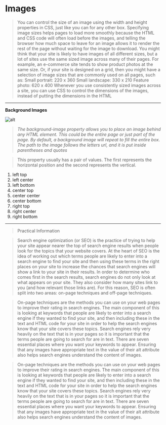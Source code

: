 # Images
>You can control the size of an 
image using the width and 
height properties in CSS, just 
like you can for any other box. 
>Specifying image sizes helps 
pages to load more smoothly 
because the HTML and CSS 
code will often load before the 
images, and telling the browser 
how much space to leave for an 
image allows it to render the rest 
of the page without waiting for 
the image to download.
You might think that your site 
is likely to have images of all 
different sizes, but a lot of sites 
use the same sized image across 
many of their pages. 
For example, an e-commerce site 
tends to show product photos 
at the same size. Or, if your site 
is designed on a grid, then you 
might have a selection of image 
sizes that are commonly used on 
all pages, such as:
Small portrait: 220 x 360
Small landscape: 330 x 210
Feature photo: 620 x 400
Whenever you use consistently 
sized images across a site, 
you can use CSS to control 
the dimensions of the 
images, instead of putting the 
dimensions in the HTML
-----------------------

**Background Images**

![alt](https://th.bing.com/th?q=CSS+Background+Opacity&w=120&h=120&c=1&rs=1&qlt=90&cb=1&pid=InlineBlock&mkt=en-XA&adlt=strict&t=1&mw=247)


> *The background-image
property allows you to place 
an image behind any HTML 
element. This could be the entire 
page or just part of the page. By 
default, a background image will 
repeat to fill the entire box.
The path to the image follows 
the letters url, and it is put 
inside parentheses and quotes*


>This property usually has a pair 
of values. The first represents 
the horizontal position and the 
second represents the vertical.
 1. left top
 2. left center
 3. left bottom
 4. center top
 5. center center
 6. center bottom
 7. right top
 8. right center
 9. right bottom

--------------------


> Practical Information

> Search engine optimization (or 
SEO) is the practice of trying 
to help your site appear nearer 
the top of search engine results 
when people look for the topics 
that your website covers.
At the heart of SEO is the idea of 
working out which terms people 
are likely to enter into a search 
engine to find your site and then 
using these terms in the right 
places on your site to increase 
the chances that search engines 
will show a link to your site in 
their results.
In order to determine who comes 
first in the search results, search 
engines do not only look at what 
appears on your site. They also 
consider how many sites link 
to you (and how relevant those 
links are). For this reason, SEO 
is often split into two areas: 
on-page techniques and off-page 
techniques.


> On-page techniques are the 
methods you can use on your 
web pages to improve their 
rating in search engines.
The main component of this is 
looking at keywords that people 
are likely to enter into a search 
engine if they wanted to find 
your site, and then including 
these in the text and HTML code 
for your site in order to help the 
search engines know that your 
site covers these topics.
Search engines rely very heavily 
on the text that is in your pages 
so it is important that the terms 
people are going to search for 
are in text. There are seven 
essential places where you want 
your keywords to appear.
Ensuring that any images have 
appropriate text in the value of 
their alt attribute also helps 
search engines understand the 
content of images.

> On-page techniques are the 
methods you can use on your 
web pages to improve their 
rating in search engines.
The main component of this is 
looking at keywords that people 
are likely to enter into a search 
engine if they wanted to find 
your site, and then including 
these in the text and HTML code 
for your site in order to help the 
search engines know that your 
site covers these topics.
Search engines rely very heavily 
on the text that is in your pages 
so it is important that the terms 
people are going to search for 
are in text. There are seven 
essential places where you want 
your keywords to appear.
Ensuring that any images have 
appropriate text in the value of 
their alt attribute also helps 
search engines understand the 
content of images.